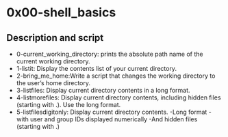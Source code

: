 # 0x00-shell_basics

## Description and script
* 0-current_working_directory: prints the absolute path name of the current working directory.
* 1-listit: Display the contents list of your current directory.
* 2-bring_me_home:Write a script that changes the working directory to the user’s home directory.
* 3-listfiles: Display current directory contents in a long format.
* 4-listmorefiles: Display current directory contents, including hidden files (starting with .). Use the long format.
* 5-listfilesdigitonly: Display current directory contents.
                        -Long format
                        -with user and group IDs displayed numerically
                        -And hidden files (starting with .)

